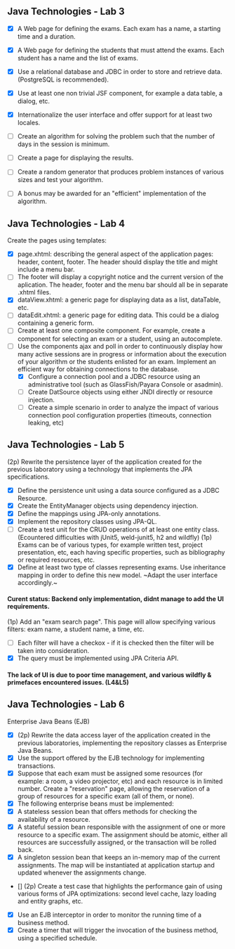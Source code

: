 ## Java Technologies - Lab 3

- [x] A Web page for defining the exams. Each exam has a name, a starting time and a duration.
- [x] A Web page for defining the students that must attend the exams. Each student has a name and the list of exams.
- [x] Use a relational database and JDBC in order to store and retrieve data. (PostgreSQL is recommended).
- [x] Use at least one non trivial JSF component, for example a data table, a dialog, etc.
- [x] Internationalize the user interface and offer support for at least two locales.
- [ ] Create an algorithm for solving the problem such that the number of days in the session is minimum.
- [ ] Create a page for displaying the results.
- [ ] Create a random generator that produces problem instances of various sizes and test your algorithm.
- [ ] A bonus may be awarded for an "efficient" implementation of the algorithm.



## Java Technologies - Lab 4


Create the pages using templates:
  - [x] page.xhtml: describing the general aspect of the application pages: header, content, footer. The header should display the title and might include a menu bar.
  - [ ] The footer will display a copyright notice and the current version of the aplication. The header, footer and the menu bar should all be in separate .xhtml files.
  - [x] dataView.xhtml: a generic page for displaying data as a list, dataTable, etc.
  - [ ] dataEdit.xhtml: a generic page for editing data. This could be a dialog containing a generic form.
- [ ] Create at least one composite component. For example, create a component for selecting an exam or a student, using an autocomplete.
- [ ] Use the components ajax and poll in order to continuously display how many active sessions are in progress or information about the execution of your algorithm or the students enlisted for an exam.
Implement an efficient way for obtaining connections to the database.
  - [x] Configure a connection pool and a JDBC resource using an administrative tool (such as GlassFish/Payara Console or asadmin).
  - [ ] Create DatSource objects using either JNDI directly or resource injection.
  - [ ] Create a simple scenario in order to analyze the impact of various connection pool configuration properties (timeouts, connection leaking, etc)

## Java Technologies - Lab 5
(2p) Rewrite the persistence layer of the application created for the previous laboratory using a technology that implements the JPA specifications.
  - [x] Define the persistence unit using a data source configured as a JDBC Resource.
  - [x] Create the EntityManager objects using dependency injection.
  - [x] Define the mappings using JPA-only annotations.
  - [x] Implement the repository classes using JPA-QL.
  - [ ] Create a test unit for the CRUD operations of at least one entity class. (Ecountered difficulties with jUnit5, weld-junit5, h2 and wildfly)
(1p) Exams can be of various types, for example written test, project presentation, etc, each having specific properties, such as bibliography or required resources, etc.
  - [x] Define at least two type of classes representing exams. Use inheritance mapping in order to define this new model. ~Adapt the user interface accordingly.~
#### Curent status: Backend only implementation, didnt manage to add the UI requirements.
(1p) Add an "exam search page". This page will allow specifying various filters: exam name, a student name, a time, etc.
  - [ ] Each filter will have a checkox - if it is checked then the filter will be taken into consideration.
  - [x] The query must be implemented using JPA Criteria API.

#### The lack of UI is due to poor time management, and various wildfly & primefaces encountered issues. (L4&L5)


## Java Technologies - Lab 6
Enterprise Java Beans (EJB)
- [x] (2p) Rewrite the data access layer of the application created in the previous laboratories, implementing the repository classes as Enterprise Java Beans.
- [x] Use the support offered by the EJB technology for implementing transactions.
- [x] Suppose that each exam must be assigned some resources (for example: a room, a video projector, etc) and each resource is in limited number. Create a "reservation" page, allowing the reservation of a group of resources for a specific exam (all of them, or none).
- [x] The following enterprise beans must be implemented:
- [x] A stateless session bean that offers methods for checking the availability of a resource.
- [x] A stateful session bean responsible with the assignment of one or more resource to a specific exam. The assignment should be atomic, either all resources are successfully assigned, or the transaction will be rolled back.
- [x] A singleton session bean that keeps an in-memory map of the current assignments. The map will be instantiated at application startup and updated whenever the assignments change.
- [] (2p) Create a test case that highlights the performance gain of using various forms of JPA optimizations: second level cache, lazy loading and entity graphs, etc.
- [x] Use an EJB interceptor in order to monitor the running time of a business method.
- [x] Create a timer that will trigger the invocation of the business method, using a specified schedule.
